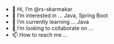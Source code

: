 - 👋 Hi, I’m @rs-skarmakar
- 👀 I’m interested in ... Java, Spring Boot
- 🌱 I’m currently learning ... Java
- 💞️ I’m looking to collaborate on ...
- 📫 How to reach me ...

<!---
rs-skarmakar/rs-skarmakar is a ✨ special ✨ repository because its `README.md` (this file) appears on your GitHub profile.
You can click the Preview link to take a look at your changes.
--->
